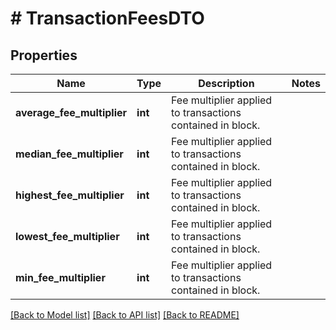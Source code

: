 # # TransactionFeesDTO

## Properties

Name | Type | Description | Notes
------------ | ------------- | ------------- | -------------
**average_fee_multiplier** | **int** | Fee multiplier applied to transactions contained in block. |
**median_fee_multiplier** | **int** | Fee multiplier applied to transactions contained in block. |
**highest_fee_multiplier** | **int** | Fee multiplier applied to transactions contained in block. |
**lowest_fee_multiplier** | **int** | Fee multiplier applied to transactions contained in block. |
**min_fee_multiplier** | **int** | Fee multiplier applied to transactions contained in block. |

[[Back to Model list]](../../README.md#models) [[Back to API list]](../../README.md#endpoints) [[Back to README]](../../README.md)
